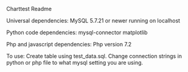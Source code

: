 Charttest Readme

Universal dependencies:
MySQL 5.7.21 or newer running on localhost


Python code dependencies:
mysql-connector
matplotlib


Php and javascript dependencies:
Php version 7.2


To use:
Create table using test_data.sql.
Change connection strings in python or php file to what mysql setting you are using.